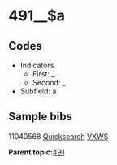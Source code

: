 # 491\_\_$a

## Codes

-   Indicators
    -   First: \_
    -   Second: \_
-   Subfield: a

## Sample bibs

11040568 [Quicksearch](https://search.library.yale.edu/catalog/11040568) [VXWS](http://prodorbis.library.yale.edu:7014/vxws/GetHoldingsService?bibId=11040568)

**Parent topic:**[491](../../tags/491/491.md)

